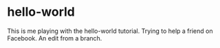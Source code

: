 # hello-world
This is me playing with the hello-world tutorial. Trying to help a friend on Facebook.
An edit from a branch.
